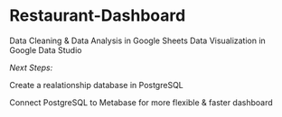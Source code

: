 ﻿# Restaurant-Dashboard
Data Cleaning & Data Analysis in Google Sheets
Data Visualization in Google Data Studio

*Next Steps:*

Create a realationship database in PostgreSQL

Connect PostgreSQL to Metabase for more flexible & faster dashboard
